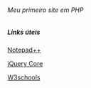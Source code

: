 # <h6> Meu primeiro site em <strog>PHP</strong> </h6>





<h5> Links úteis </h5>
  
[Notepad++](https://notepad-plus-plus.org/downloads/)
  
[jQuery Core](https://releases.jquery.com/)
  
[W3schools](https://www.w3schools.co) 
